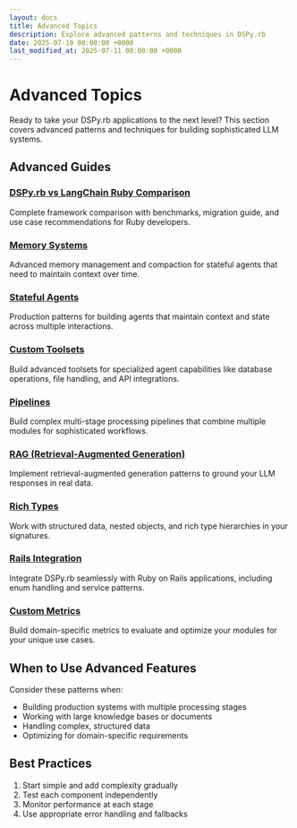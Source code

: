```yaml
---
layout: docs
title: Advanced Topics
description: Explore advanced patterns and techniques in DSPy.rb
date: 2025-07-10 00:00:00 +0000
last_modified_at: 2025-07-11 00:00:00 +0000
---
```

# Advanced Topics

Ready to take your DSPy.rb applications to the next level? This section covers advanced patterns and techniques for building sophisticated LLM systems.

## Advanced Guides

### [DSPy.rb vs LangChain Ruby Comparison](./dspy-vs-langchain/)
Complete framework comparison with benchmarks, migration guide, and use case recommendations for Ruby developers.

### [Memory Systems](./memory-systems/)
Advanced memory management and compaction for stateful agents that need to maintain context over time.

### [Stateful Agents](./stateful-agents/)
Production patterns for building agents that maintain context and state across multiple interactions.

### [Custom Toolsets](./custom-toolsets/)
Build advanced toolsets for specialized agent capabilities like database operations, file handling, and API integrations.

### [Pipelines](./pipelines/)
Build complex multi-stage processing pipelines that combine multiple modules for sophisticated workflows.

### [RAG (Retrieval-Augmented Generation)](./rag/)
Implement retrieval-augmented generation patterns to ground your LLM responses in real data.

### [Rich Types](./complex-types/)
Work with structured data, nested objects, and rich type hierarchies in your signatures.

### [Rails Integration](./rails-integration/)
Integrate DSPy.rb seamlessly with Ruby on Rails applications, including enum handling and service patterns.

### [Custom Metrics](./custom-metrics/)
Build domain-specific metrics to evaluate and optimize your modules for your unique use cases.

## When to Use Advanced Features

Consider these patterns when:
- Building production systems with multiple processing stages
- Working with large knowledge bases or documents
- Handling complex, structured data
- Optimizing for domain-specific requirements

## Best Practices

1. Start simple and add complexity gradually
2. Test each component independently
3. Monitor performance at each stage
4. Use appropriate error handling and fallbacks
